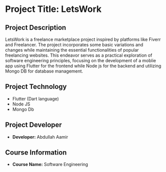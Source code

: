 # Project Title: LetsWork

## Project Description
LetsWork is a freelance marketplace project inspired by platforms like Fiverr and Freelancer. The project incorporates some basic variations and changes while maintaining the essential functionalities of popular freelancing websites. This endeavor serves as a practical exploration of software engineering principles, focusing on the development of a moblie app using Flutter for the frontend while Node js for the backend and utilizing Mongo DB for database management.

## Project Technology
- Flutter (Dart language)
- Node JS
- Mongo Db

## Project Developer
- **Developer:** Abdullah Aamir

## Course Information
- **Course Name:** Software Engineering
